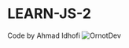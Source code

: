 # LEARN-JS-2
 Code by Ahmad Idhofi
![OrnotDev ](https://user-images.githubusercontent.com/107057339/204317167-4fb4a046-9cdb-4015-ac39-24163ca26409.png)
